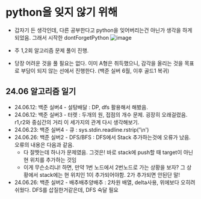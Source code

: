 # python을 잊지 않기 위해
- 갑자기 든 생각인데, 다른 공부한다고 python을 잊어버리는건 아닌가 생각을 하게 되었음. 그래서 시작한 dontForgetPython
![image](https://github.com/woongveloper/sw_study/assets/156386797/1f7a8d51-2367-428f-a193-0f46a748d6d8)

- 주 1,2회 알고리즘 문제 풀이 진행.
- 당장 어려운 것을 풀 필요는 없다. 이미 A형은 취득했으니, 감각을 올리는 것을 목표로 부담이 되지 않는 선에서 진행한다. (백준 실버 6월, 이후 골드1 복귀)

## 24.06 알고리즘 일기
- 24.06.12: 백준 실버4 - 설탕배달 : DP, dfs 활용해서 해봤음.
- 24.06.12: 백준 실버3 - 터렛 : 두개의 원, 접점의 개수 문제. 굉장히 오래걸렸음. r1,r2와 중심간의 거리 이 세가지의 관계 다시 생각해보기.
- 24.06.23: 백준 실버4 - 큐 : sys.stdin.readline.rstrip('\n')
- 24.06.26: 백준 실버2 - DFS/BFS : DFS에서 Stack 추가하는것에 오류가 났음. 오류의 내용은 다음과 같음.
  - 다 잘짯는데 하나가 문제였음. 그것은! 바로 stack에 push할 때 target이 아닌 현 위치를 추가하는 것임
  - 이게 무슨소리냐! 하면, 만약 1번 노드에서 2번노드로 가는 상황을 보자? 그 상황에서 stack에는 현 위치인 1이 추가되어야함. 2가 추가되면 안된단 말!
- 24.06.26: 백준 실버2 - 배추배추양배추 : 2차원 배열, delta사용, 위에보다 오히려 쉬웠다. DFS를 삽질한거같은데, DFS 숙달 필요
